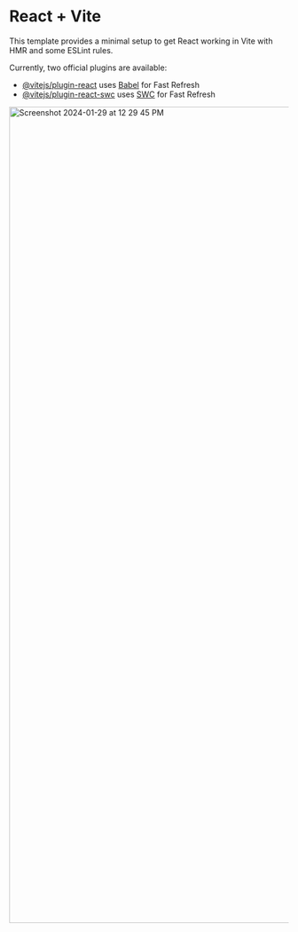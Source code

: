 # React + Vite

This template provides a minimal setup to get React working in Vite with HMR and some ESLint rules.

Currently, two official plugins are available:

- [@vitejs/plugin-react](https://github.com/vitejs/vite-plugin-react/blob/main/packages/plugin-react/README.md) uses [Babel](https://babeljs.io/) for Fast Refresh
- [@vitejs/plugin-react-swc](https://github.com/vitejs/vite-plugin-react-swc) uses [SWC](https://swc.rs/) for Fast Refresh
<img width="1470" alt="Screenshot 2024-01-29 at 12 29 45 PM" src="https://github.com/shyamsharma23/Khata_App/assets/84926704/142200bf-0df6-471a-9db1-5a55347bfd71">
